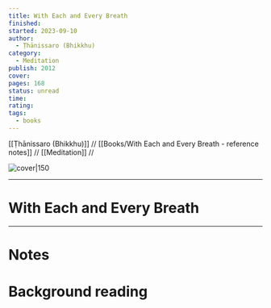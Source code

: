 ```yaml
---
title: With Each and Every Breath
finished: 
started: 2023-09-10
author:
  - Ṭhānissaro (Bhikkhu)
category:
  - Meditation
publish: 2012
cover: 
pages: 168
status: unread
time: 
rating: 
tags:
  - books
---
```

[[Ṭhānissaro (Bhikkhu)]] //  [[Books/With Each and Every Breath - reference notes]] // [[Meditation]] //

![cover|150]()  

---
# With Each and Every Breath



---

# Notes


# Background reading